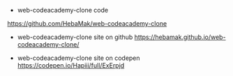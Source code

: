 * web-codeacademy-clone code

https://github.com/HebaMak/web-codeacademy-clone



* web-codeacademy-clone site on github
https://hebamak.github.io/web-codeacademy-clone/



* web-codeacademy-clone site on codepen
https://codepen.io/Hapiii/full/ExErpjd